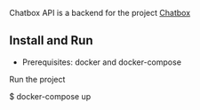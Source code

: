 Chatbox API is a backend for the project [Chatbox][1]

Install and Run
------------
- Prerequisites: docker and docker-compose

Run the project

$ docker-compose up


[1]: https://github.com/diogojpina/chatbot-account-front
[2]: http://localhost:8080
